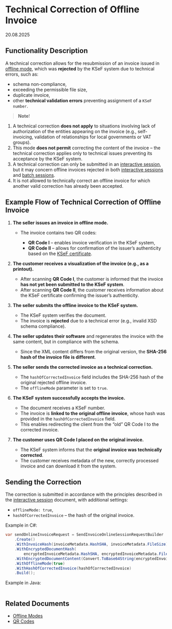 # Technical Correction of Offline Invoice

20.08.2025

## Functionality Description

A technical correction allows for the resubmission of an invoice issued in [offline mode](../tryby-offline_en.md), which was **rejected** by the KSeF system due to technical errors, such as:

* schema non-compliance,
* exceeding the permissible file size,
* duplicate invoice,
* other **technical validation errors** preventing assignment of a `KSeF number`.

> **Note**!

1. A technical correction **does not apply** to situations involving lack of authorization of the entities appearing on the invoice (e.g., self-invoicing, validation of relationships for local governments or VAT groups).
2. This mode **does not permit** correcting the content of the invoice – the technical correction applies only to technical issues preventing its acceptance by the KSeF system.
3. A technical correction can only be submitted in an [interactive session](../sesja-interaktywna_en.md), but it may concern offline invoices rejected in both [interactive sessions](../sesja-interaktywna_en.md) and [batch sessions](../sesja-wsadowa_en.md).
4. It is not allowed to technically correct an offline invoice for which another valid correction has already been accepted.

## Example Flow of Technical Correction of Offline Invoice

1. **The seller issues an invoice in offline mode.**

   * The invoice contains two QR codes:

     * **QR Code I** – enables invoice verification in the KSeF system,
     * **QR Code II** – allows for confirmation of the issuer’s authenticity based on the [KSeF certificate](../certyfikaty-KSeF_en.md).

2. **The customer receives a visualization of the invoice (e.g., as a printout).**

   * After scanning **QR Code I**, the customer is informed that the invoice **has not yet been submitted to the KSeF system**.
   * After scanning **QR Code II**, the customer receives information about the KSeF certificate confirming the issuer’s authenticity.

3. **The seller submits the offline invoice to the KSeF system.**

   * The KSeF system verifies the document.
   * The invoice is **rejected** due to a technical error (e.g., invalid XSD schema compliance).

4. **The seller updates their software** and regenerates the invoice with the same content, but in compliance with the schema.

   * Since the XML content differs from the original version, the **SHA-256 hash of the invoice file is different**.

5. **The seller sends the corrected invoice as a technical correction.**

   * The `hashOfCorrectedInvoice` field includes the SHA-256 hash of the original rejected offline invoice.
   * The `offlineMode` parameter is set to `true`.

6. **The KSeF system successfully accepts the invoice.**

   * The document receives a KSeF number.
   * The invoice is **linked to the original offline invoice**, whose hash was provided in the `hashOfCorrectedInvoice` field.
   * This enables redirecting the client from the “old” QR Code I to the corrected invoice.

7. **The customer uses QR Code I placed on the original invoice.**

   * The KSeF system informs that the **original invoice was technically corrected**.
   * The customer receives metadata of the new, correctly processed invoice and can download it from the system.

## Sending the Correction

The correction is submitted in accordance with the principles described in the [interactive session](../sesja-interaktywna_en.md) document, with additional settings:

* `offlineMode: true`,
* `hashOfCorrectedInvoice` – the hash of the original invoice.

Example in C#:

```csharp
var sendOnlineInvoiceRequest = SendInvoiceOnlineSessionRequestBuilder
    .Create()
    .WithInvoiceHash(invoiceMetadata.HashSHA, invoiceMetadata.FileSize)
    .WithEncryptedDocumentHash(
        encryptedInvoiceMetadata.HashSHA, encryptedInvoiceMetadata.FileSize)
    .WithEncryptedDocumentContent(Convert.ToBase64String(encryptedInvoice))
    .WithOfflineMode(true)
    .WithHashOfCorrectedInvoice(hashOfCorrectedInvoice)    
    .Build();
```

Example in Java:

```java
```

## Related Documents

* [Offline Modes](tryby-offline_en.md)
* [QR Codes](kody-qr_en.md)
